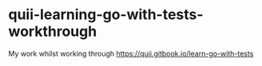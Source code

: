 # quii-learning-go-with-tests-workthrough
My work whilst working through https://quii.gitbook.io/learn-go-with-tests
